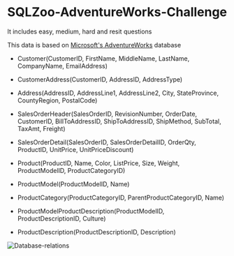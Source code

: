 # SQLZoo-AdventureWorks-Challenge

It includes easy, medium, hard and resit questions

This data is based on [Microsoft's AdventureWorks](https://docs.microsoft.com/en-us/sql/samples/adventureworks-install-configure?view=sql-server-ver15&tabs=ssms) database

* Customer(CustomerID, FirstName, MiddleName, LastName, CompanyName, EmailAddress)

* CustomerAddress(CustomerID, AddressID, AddressType)

* Address(AddressID, AddressLine1, AddressLine2, City, StateProvince, CountyRegion, PostalCode)

* SalesOrderHeader(SalesOrderID, RevisionNumber, OrderDate, CustomerID, BillToAddressID, ShipToAddressID, ShipMethod, SubTotal, TaxAmt, Freight)

* SalesOrderDetail(SalesOrderID, SalesOrderDetailID, OrderQty, ProductID, UnitPrice, UnitPriceDiscount)

* Product(ProductID, Name, Color, ListPrice, Size, Weight, ProductModelID, ProductCategoryID)

* ProductModel(ProductModelID, Name)

* ProductCategory(ProductCategoryID, ParentProductCategoryID, Name)

* ProductModelProductDescription(ProductModelID, ProductDescriptionID, Culture)

* ProductDescription(ProductDescriptionID, Description)

![Database-relations](https://sqlzoo.net/w/images/2/28/AdventureWorks.png)
